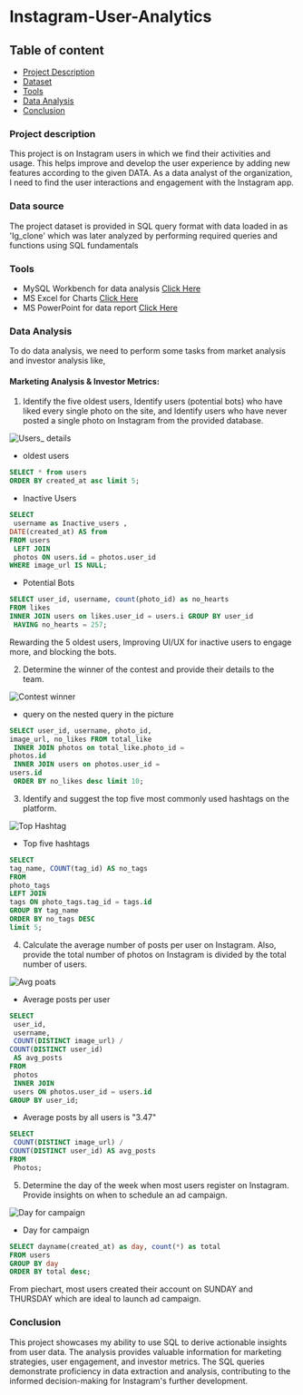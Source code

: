# Instagram-User-Analytics

## Table of content
- [Project Description](#Project-description)
- [Dataset](#Data-source)
- [Tools](#Tools)
- [Data Analysis](#Data-Analysis)
- [Conclusion](#conclusion)
  
### Project description
This project is on Instagram users in which we find their activities and usage. This helps improve and develop the user
experience by adding new features according to the given DATA. As a data analyst of the organization, I need to find
the user interactions and engagement with the Instagram app.

### Data source 
The project dataset is provided in SQL query format with data loaded in as 'Ig_clone' which was later analyzed by performing
required queries and functions using SQL fundamentals

### Tools
- MySQL Workbench for data analysis [Click Here](https://drive.google.com/file/d/1lbCwbUGyg677GAwkTEJR63V_52XKpMJ6/view?usp=sharing)
- MS Excel for Charts [Click Here](https://docs.google.com/spreadsheets/d/1VyRHNyrMYdw2DA8LdAjOm6Jto7bzSR5z/edit?usp=sharing&ouid=105843925605549140071&rtpof=true&sd=true)
- MS PowerPoint for data report  [Click Here](https://docs.google.com/presentation/d/1ErlqwCBOmaffRq4RogFxR8YoEB0SP5Fw/edit?usp=sharing&ouid=105843925605549140071&rtpof=true&sd=true)

### Data Analysis
To do data analysis, we need to perform some tasks from market analysis and investor analysis like,
#### Marketing Analysis & Investor Metrics:
1. Identify the five oldest users, Identify users (potential bots) who have liked every single photo on the site,
   and Identify users who have never posted a single photo on Instagram from the provided database.

 ![Users_ details](https://github.com/esmdsuhail/Instagram-User-Analytics/assets/142283402/0e7eeb74-4a8f-44a8-b4d1-86c5eff493d4)

- oldest users
 ```SQL  
SELECT * from users
ORDER BY created_at asc limit 5;
```
- Inactive Users  
```SQL
SELECT
 username as Inactive_users ,
DATE(created_at) AS from
FROM users
 LEFT JOIN
 photos ON users.id = photos.user_id
WHERE image_url IS NULL;
```
- Potential Bots
```SQL
SELECT user_id, username, count(photo_id) as no_hearts
FROM likes
INNER JOIN users on likes.user_id = users.i GROUP BY user_id
 HAVING no_hearts = 257;
```
Rewarding the 5 oldest users, Improving UI/UX for inactive users to engage more, and blocking the bots.


2. Determine the winner of the contest and provide their details to the team.

![Contest winner](https://github.com/esmdsuhail/Instagram-User-Analytics/assets/142283402/41414038-63ff-4740-b115-86f2a1523374)

- query on the nested query in the picture
```SQL
SELECT user_id, username, photo_id,
image_url, no_likes FROM total_like
 INNER JOIN photos on total_like.photo_id =
photos.id
 INNER JOIN users on photos.user_id =
users.id
 ORDER BY no_likes desc limit 10;
```



3. Identify and suggest the top five most commonly
used hashtags on the platform.

![Top Hashtag](https://github.com/esmdsuhail/Instagram-User-Analytics/assets/142283402/9d0fbef4-7da1-4632-991a-2c96709a019c)

- Top five hashtags
```SQL
SELECT
tag_name, COUNT(tag_id) AS no_tags
FROM
photo_tags
LEFT JOIN
tags ON photo_tags.tag_id = tags.id
GROUP BY tag_name
ORDER BY no_tags DESC
limit 5;
```


4. Calculate the average number of posts per user on Instagram. Also, provide the total number of photos on
Instagram is divided by the total number of users.

![Avg  poats](https://github.com/esmdsuhail/Instagram-User-Analytics/assets/142283402/394edad2-46fe-4cf9-9caa-52e97205bb69)

- Average posts per user
```SQL
SELECT
 user_id,
 username,
 COUNT(DISTINCT image_url) /
COUNT(DISTINCT user_id)
 AS avg_posts
FROM
 photos
 INNER JOIN
 users ON photos.user_id = users.id
GROUP BY user_id;
```
- Average posts by all users is "3.47"
```SQL
SELECT
 COUNT(DISTINCT image_url) /
COUNT(DISTINCT user_id) AS avg_posts
FROM
 Photos;
```


5. Determine the day of the week when most users register on
Instagram. Provide insights on when to schedule an ad
campaign.

![Day for campaign](https://github.com/esmdsuhail/Instagram-User-Analytics/assets/142283402/cc132837-4158-4002-9444-b1f44987e7d1)

- Day for campaign
```SQL
SELECT dayname(created_at) as day, count(*) as total
FROM users
GROUP BY day
ORDER BY total desc;
```
From piechart, most users created their account on SUNDAY and THURSDAY which are ideal to launch ad campaign.

### Conclusion
This project showcases my ability to use SQL to derive actionable insights from user data. The analysis provides valuable
information for marketing strategies, user engagement, and investor metrics. The SQL queries demonstrate proficiency
in data extraction and analysis, contributing to the informed decision-making for Instagram's further development.

